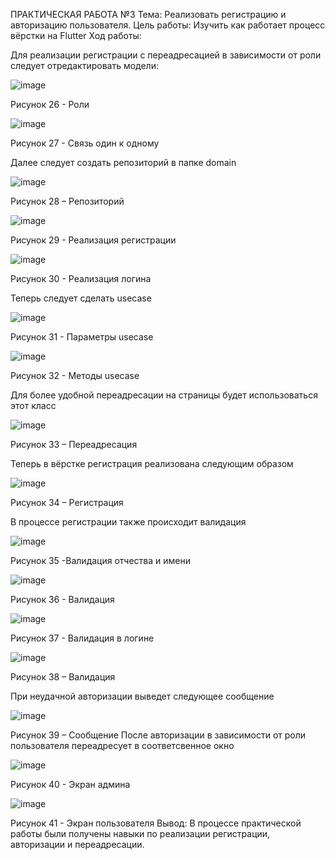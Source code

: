ПРАКТИЧЕСКАЯ РАБОТА №3
Тема: Реализовать регистрацию и авторизацию пользователя.
Цель работы: 
Изучить как работает процесс вёрстки на Flutter
Ход работы:

Для реализации регистрации с переадресацией в зависимости от роли следует отредактировать модели:

![image](https://user-images.githubusercontent.com/92712690/201197235-ef841c5a-5b84-4b85-bd4c-77ff0bc69b79.png)

Рисунок 26 - Роли

![image](https://user-images.githubusercontent.com/92712690/201197262-855c1802-3aee-433d-afea-e84d0d6b666a.png)

Рисунок 27 - Связь один к одному

Далее следует создать репозиторий в папке domain

![image](https://user-images.githubusercontent.com/92712690/201197327-8d792965-336b-499a-b553-e5527e278e41.png)

Рисунок 28 – Репозиторий

![image](https://user-images.githubusercontent.com/92712690/201197375-263489e6-f2e8-43e9-aca5-8c5d99814241.png)

Рисунок 29 - Реализация регистрации

![image](https://user-images.githubusercontent.com/92712690/201197405-175b2651-1162-4742-8d79-505c7277b0a9.png)

Рисунок 30 - Реализация логина

Теперь следует сделать usecase

![image](https://user-images.githubusercontent.com/92712690/201197551-034cd206-c0c4-424a-aeeb-d3362dbaac35.png)

Рисунок 31 - Параметры usecase

![image](https://user-images.githubusercontent.com/92712690/201197587-94610c54-3bf2-4d6c-98ca-001fb7c46a71.png)

Рисунок 32 - Методы usecase

Для более удобной переадресации на страницы будет использоваться этот класс

![image](https://user-images.githubusercontent.com/92712690/201197619-1ea6ee3d-bfcb-4927-909d-cbb0fd9ee180.png)

Рисунок 33 – Переадресация

Теперь в вёрстке регистрация реализована следующим образом

![image](https://user-images.githubusercontent.com/92712690/201197672-91b36be5-a9a6-49e5-b2ae-fb03931ef9bd.png)

Рисунок 34 – Регистрация

В процессе регистрации также происходит валидация

![image](https://user-images.githubusercontent.com/92712690/201197773-bafc2043-1c53-47c7-9f85-0963a4d17e6c.png)

Рисунок 35 -Валидация отчества и имени

![image](https://user-images.githubusercontent.com/92712690/201197869-e9cb183c-5dcf-45a4-aafd-059e32145a55.png)

Рисунок 36 - Валидация

![image](https://user-images.githubusercontent.com/92712690/201197897-2c664fd2-7066-4271-8531-a8f4863e8737.png)

Рисунок 37 - Валидация в логине

![image](https://user-images.githubusercontent.com/92712690/201197932-bf40ce19-c293-4370-b2b0-9a409d59f6fc.png)

Рисунок 38 – Валидация

При неудачной авторизации выведет следующее сообщение

![image](https://user-images.githubusercontent.com/92712690/201197994-e10733c4-512d-4b43-a4e5-024218f11526.png)

Рисунок 39 – Сообщение
После авторизации в зависимости от роли пользователя переадресует в соответсвенное окно

![image](https://user-images.githubusercontent.com/92712690/201198022-e29f5ac5-236a-4f09-8f8c-43bf75a035ad.png)

Рисунок 40 - Экран админа

![image](https://user-images.githubusercontent.com/92712690/201198053-638d4f6e-0b2d-4f85-ba38-aa9cc019ffc7.png)

Рисунок 41 - Экран пользователя
Вывод: В процессе практической работы были получены навыки по реализации регистрации, авторизации и переадресации.


